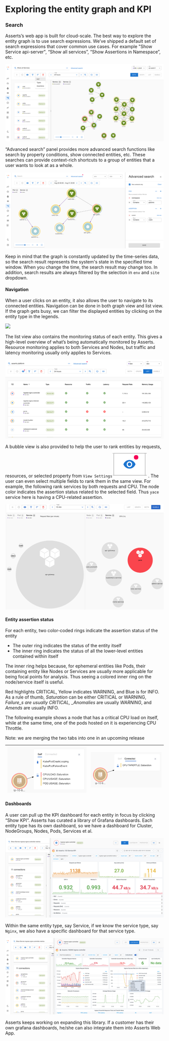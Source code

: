 # Exploring the entity graph and KPI

### Search

Asserts’s web app is built for cloud-scale. The best way to explore the entity graph is to use search expressions. We’ve shipped a default set of search expressions that cover common use cases. For example "Show Service api-server", “Show all services”, “Show Assertions in Namespace”, etc.

![](../.gitbook/assets/screen-shot-2021-09-21-at-8.54.42-pm.png)

“Advanced search” panel provides more advanced search functions like search by property conditions, show connected entities, etc. These searches can provide context-rich shortcuts to a group of entities that a user wants to look at as a whole.

![](../.gitbook/assets/screen-shot-2021-09-21-at-8.32.21-pm.png)

Keep in mind that the graph is constantly updated by the time-series data, so the search result represents the system's state in the specified time window. When you change the time, the search result may change too. In addition, search results are always filtered by the selection in `env` and `site` dropdown.

#### Navigation <a id="HowAssertsWorks(WIP)-Navigation"></a>

When a user clicks on an entity, it also allows the user to navigate to its connected entities. Navigation can be done in both graph view and list view. If the graph gets busy, we can filter the displayed entities by clicking on the entity type in the legends.

![](../.gitbook/assets/navigation%20%283%29.gif)

The list view also contains the monitoring status of each entity. This gives a high-level overview of what’s being automatically monitored by Asserts. Resource monitoring applies to both Services and Nodes, but traffic and latency monitoring usually only applies to Services.

![](../.gitbook/assets/screen-shot-2021-09-22-at-12.44.28-am.png)

A bubble view is also provided to help the user to rank entities by requests, resources, or selected property  from `View Settings`![](../.gitbook/assets/screen-shot-2021-09-22-at-1.31.16-am.png) . The user can even select multiple fields to rank them in the same view. For example, the following rank services by both requests and CPU. The node color indicates the assertion status related to the selected field. Thus `yace` service here is having a CPU-related assertion.

![](../.gitbook/assets/1567621144%20%281%29%20%282%29%20%283%29.png)

#### Entity assertion status <a id="HowAssertsWorks(WIP)-Entityassertionstatus"></a>

For each entity, two color-coded rings indicate the assertion status of the entity

* The outer ring indicates the status of the entity itself
* The inner ring indicates the status of all the lower-level entities contained within itself

The inner ring helps because, for ephemeral entities like Pods, their containing entity like Nodes or Services are usually more applicable for being focal points for analysis. Thus seeing a colored inner ring on the node/service itself is useful.

Red highlights CRITICAL, Yellow indicates WARNING, and Blue is for INFO. As a rule of thumb, _Saturation_ can be either CRITICAL or WARNING, _Failure\_s are usually CRITICAL, \_Anomalies_ are usually _WARNING_, and _Amends_ are usually INFO.

The following example shows a node that has a critical CPU load on itself, while at the same time, one of the pods hosted on it is experiencing CPU Throttle.

Note: we are merging the two tabs into one in an upcoming release

| ![](../.gitbook/assets/1562017793%20%281%29%20%281%29.png) | ![](../.gitbook/assets/1562050561.png) |
| :--- | :--- |


#### Dashboards <a id="HowAssertsWorks(WIP)-Dashboards"></a>

A user can pull up the KPI dashboard for each entity in focus by clicking “Show KPI”. Asserts has curated a library of Grafana dashboards. Each entity type has its own dashboard, so we have a dashboard for Cluster, NodeGroups, Nodes,  Pods, Services et al. 

![](../.gitbook/assets/screen-shot-2021-09-22-at-1.12.01-am.png)

Within the same entity type, say Service, if we know the service type, say `Nginx`, we also have a specific dashboard for that service type.

![](../.gitbook/assets/screen-shot-2021-09-22-at-1.12.39-am.png)

Asserts keeps working on expanding this library. If a customer has their own grafana dashboards, he/she can also integrate them into Asserts Web App.

